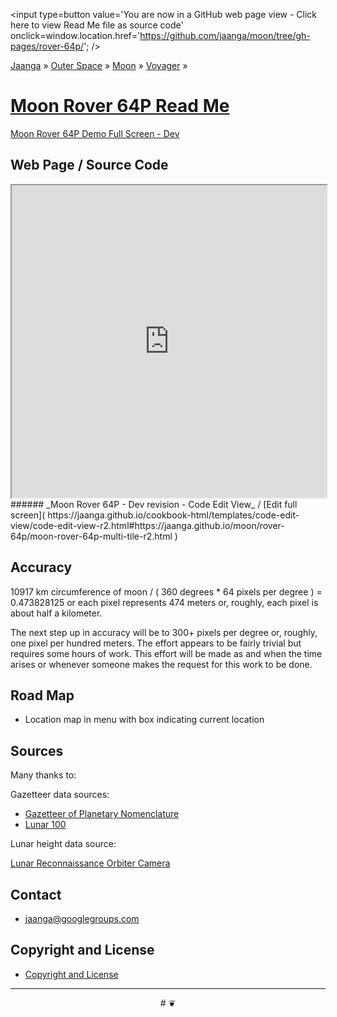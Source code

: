 <span style=display:none; >[You are now in a GitHub source code view - click here to view Read Me file as a web page]( https://jaanga.github.io/moon/rover-64p/ "View file as a web page." ) </span>
<input type=button value='You are now in a GitHub web page view - Click here to view Read Me file as source code' onclick=window.location.href='https://github.com/jaanga/moon/tree/gh-pages/rover-64p/'; />

[Jaanga]( https://jaanga.github.io/ ) » [Outer Space]( https://jaanga.github.io/outer-space/ ) »
[Moon]( https://jaanga.github.io/moon/ ) » [Voyager]( https://jaanga.github.io/moon/voyager/ ) »

[Moon Rover 64P Read Me]( ./index.html )
===

[Moon Rover 64P Demo Full Screen - Dev]( https://jaanga.github.io/moon/rover-64p/dev/ )

## Web Page / Source Code

<iframe class=ifr src=https://jaanga.github.io/cookbook-html/templates/code-edit-view/code-edit-view-r2.html#https://jaanga.github.io/moon/rover-64p/moon-rover-64p-multi-tile-r2.html width=100% height=500px ></iframe>
###### _Moon Rover 64P - Dev revision - Code Edit View_ /  [Edit full screen]( https://jaanga.github.io/cookbook-html/templates/code-edit-view/code-edit-view-r2.html#https://jaanga.github.io/moon/rover-64p/moon-rover-64p-multi-tile-r2.html )


## Accuracy
10917 km circumference of moon / ( 360 degrees * 64 pixels per degree ) = 0.473828125 or each pixel represents 474 meters or, roughly, each pixel is about half a kilometer.

The next step up in accuracy will be to 300+ pixels per degree or, roughly, one pixel per hundred meters.
The effort appears to be fairly trivial but requires some hours of work.
 This effort will be made as and when the time arises or whenever someone makes the request for this work to be done.

## Road Map

* Location map in menu with box indicating current location

## Sources

Many thanks to:

Gazetteer data sources:

* [Gazetteer of Planetary Nomenclature]( https://planetarynames.wr.usgs.gov/Page/MOON/target )
* [Lunar 100]( https://the-moon.wikispaces.com/Lunar+100 )

Lunar height data source:

[Lunar Reconnaissance Orbiter Camera]( https://wms.lroc.asu.edu/lroc/view_rdr/WAC_GLD100 )


## Contact

* jaanga@googlegroups.com

## Copyright and License

* [Copyright and License]( https://jaanga.github.io/#https://jaanga.github.io/jaanga-copyright-and-mit-license.md )

***

<center title="dingbat" >
# <a href=javascript:window.scrollTo(0,0); style=text-decoration:none; >❦</a>
</center>
